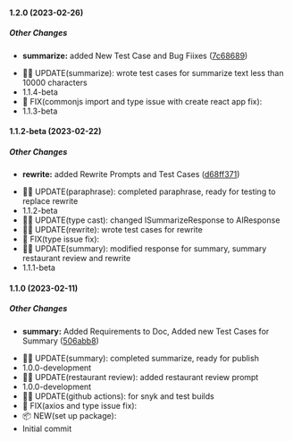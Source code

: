#### 1.2.0 (2023-02-26)

##### Other Changes

* **summarize:**  added New Test Case and Bug Fiixes ([7c68689](https://github.com/officialyenum/ai21/commit/7c6868972c685440d1815a2fc7c34b0934acf284))
- ✍🏻 UPDATE(summarize): wrote test cases for summarize text less than 10000 characters
- 1.1.4-beta
- 🐞 FIX(commonjs import and type issue with create react app fix):
- 1.1.3-beta

#### 1.1.2-beta (2023-02-22)

##### Other Changes

* **rewrite:**  added Rewrite Prompts and Test Cases ([d68ff371](https://github.com/en1tan/paystack-node/commit/d68ff371a90b363ea087bbd5d7cfbece14ca216b))

- ✍🏻 UPDATE(paraphrase): completed paraphrase, ready for testing to replace rewrite
- 1.1.2-beta
- ✍🏻 UPDATE(type cast): changed ISummarizeResponse to AIResponse
- ✍🏻 UPDATE(rewrite): wrote test cases for rewrite
- 🐞 FIX(type issue fix):
- ✍🏻 UPDATE(summary): modified response for summary, summary restaurant review and rewrite
- 1.1.1-beta

#### 1.1.0 (2023-02-11)

##### Other Changes

* **summary:**  Added Requirements to Doc, Added new Test Cases for Summary ([506abb8](https://github.com/officialyenum/ai21/commit/506abb8db3729422a68a8cf76e646a6121e9a112))

- ✍🏻 UPDATE(summary): completed summarize, ready for publish
- 1.0.0-development
- ✍🏻 UPDATE(restaurant review): added restaurant review prompt
- 1.0.0-development
- ✍🏻 UPDATE(github actions): for snyk and test builds
- 🐞 FIX(axios and type issue fix):
- 📦 NEW(set up package):
- Initial commit